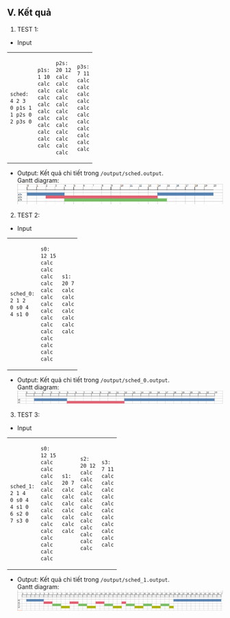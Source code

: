 ## V. Kết quả
1. TEST 1:
- Input
<table>
<td>

```
sched:
4 2 3
0 p1s 1
1 p2s 0
2 p3s 0
```
</td>
<td>

```
p1s:
1 10
calc
calc
calc
calc
calc
calc
calc
calc
calc
calc
```
</td>
<td>

```
p2s:
20 12
calc
calc
calc
calc
calc
calc
calc
calc
calc
calc
calc
calc
```
</td>
<td>

```
p3s:
7 11
calc
calc
calc
calc
calc
calc
calc
calc
calc
calc
calc
```
</td>
</table>

- Output: Kết quả chi tiết trong ```/output/sched.output```.  
Gantt diagram:  
![sched](../assets/sched.png)

2. TEST 2:
- Input
<table>
<td>

```
sched_0:
2 1 2
0 s0 4
4 s1 0
```
</td>
<td>

```
s0:
12 15
calc
calc
calc
calc
calc
calc
calc
calc
calc
calc
calc
calc
calc
calc
calc
```
</td>
<td>

```
s1:
20 7
calc
calc
calc
calc
calc
calc
calc
```
</td>
</table>

- Output: Kết quả chi tiết trong ```/output/sched_0.output```.  
Gantt diagram:  
![sched](../assets/sched_0.png)

3. TEST 3:
- Input
<table>
<td>

```
sched_1:
2 1 4
0 s0 4
4 s1 0
6 s2 0
7 s3 0
```
</td>
<td>

```
s0:
12 15
calc
calc
calc
calc
calc
calc
calc
calc
calc
calc
calc
calc
calc
calc
calc
```
</td>
<td>

```
s1:
20 7
calc
calc
calc
calc
calc
calc
calc
```
</td>
<td>

```
s2:
20 12
calc
calc
calc
calc
calc
calc
calc
calc
calc
calc
calc
calc
```
</td>
<td>

```
s3:
7 11
calc
calc
calc
calc
calc
calc
calc
calc
calc
calc
calc
```
</td>
</table>

- Output: Kết quả chi tiết trong ```/output/sched_1.output```.  
Gantt diagram:  
![sched](../assets/sched_1.png)